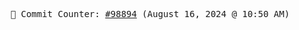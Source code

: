<p align="center">
    <samp>
        📮 Commit Counter: <a href="https://github.com/Javascript-void0/Javascript-void0/commits/main">#98894</a> (August 16, 2024 @ 10:50 AM)
    </samp>
</p>